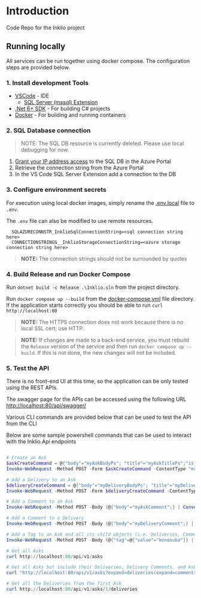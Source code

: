 # Introduction
Code Repo for the Inklio project

## Running locally

All services can be run together using docker compose. The configuration steps are provided below.

### 1. Install development Tools

* [VSCode](https://code.visualstudio.com/) - IDE
  * [SQL Server (mssql) Extension](https://github.com/microsoft/vscode-mssql)
* [.Net 6+ SDK](https://dotnet.microsoft.com/en-us/download/visual-studio-sdks) - For building C# projects
* [Docker](https://docs.docker.com/get-docker/) - For building and running containers

### 2. SQL Database connection

> NOTE: The SQL DB resource is currently deleted. Please use local debugging for now.

1. [Grant your IP address access](https://learn.microsoft.com/en-us/azure/azure-sql/database/network-access-controls-overview?view=azuresql#allow-azure-services) to the SQL DB in the Azure Portal
2. Retrieve the connection string from the Azure Portal
3. In the VS Code SQL Server Extension add a connection to the DB 

### 3. Configure environment secrets

For execution using local docker images, simply rename the [.env.local](./.env.local) file to `.env`.

The `.env` file can also be modified to use remote resources.

```
  SQLAZURECONNSTR_InklioSqlConnectionString=<sql connection string here>
  CONNECTIONSTRINGS__InklioStorageConnectionString=<azure storage connection string here>
```

> **NOTE:** The connection strings should not be surrounded by quotes


### 4. Build Release and run Docker Compose

Run `dotnet build -c Release .\Inklio.sln` from the project directory.

Run `docker compose up --build` from the [docker-compose.yml](./docker-compose.yml) file directory. If the application starts correctly you should be able to run `curl http://localhost:80`

> **NOTE:** The HTTPS connection does not work because there is no local SSL cert; use HTTP.

> **NOTE:** If changes are made to a back-end service, you must rebuild the `Release` version of the service and then run `docker compose up --build`. If this is not done, the new changes will not be included.

### 5. Test the API

There is no front-end UI at this time, so the application can be only tested using the REST APIs.

The swagger page for the APIs can be accessed using the following URL [http://localhost:80/api/swagger/](http://localhost:80/api/swagger/)

Various CLI commands are provided below that can be used to test the API from the CLI

Below are some sample powershell commands that can be used to interact with the Inklio.Api endpoints

```powershell

# Create an Ask
$askCreateCommand = @{"body"="myAskBodyPs"; "title"="myAskTitlePs";"is_nsfw"=$true;"is_nsfl"=$false;IsNsfw=$true; images=(get-item -path ./aqua.png)}
Invoke-WebRequest -Method POST -Form $askCreateCommand -ContentType "multipart/form-data" https://localhost:7187/asks

# Add a Delivery to an Ask
$deliveryCreateCommand = @{"body"="myDeliveryBodyPs"; "title"="myDeliveryTitlePs";"is_nsfw"=$true;"is_nsfl"=$false;IsNsfw=$true; images=(get-item -path ./aqua.png)}
Invoke-WebRequest -Method POST -Form $deliveryCreateCommand -ContentType "multipart/form-data" https://localhost:7187/v1/asks/1/deliveries

# Add a Comment to an Ask
Invoke-WebRequest -Method POST -Body (@{"body"="myAskComment";} | ConvertTo-Json) -ContentType "application/json" https://localhost:7187/v1/asks/1/comments

# Add a Comment to a Delivery
Invoke-WebRequest -Method POST -Body (@{"body"="myDeliveryComment";} | ConvertTo-Json) -ContentType "application/json" https://localhost:7187/v1/asks/1/deliveries/1/comments

# Add a Tag to an Ask and all its child objects (i.e. Deliveries, Comments)
Invoke-WebRequest -Method POST -Body (@{"tag"=@{"value"="konosuba"}} | ConvertTo-Json)  -ContentType "application/json" https://localhost:7187/v1/asks/1/tags

# Get all Asks
curl http://localhost:80/api/v1/asks

# Get all Asks but include their Deliveries, Delivery Comments, and Ask Comments. (This done with OData)
curl "http://localhost:80/api/v1/asks?expand=deliveries(expand=comments),comments"

# Get all the Deliveries from the first Ask
curl http://localhost:80/api/v1/asks/1/deliveries
```